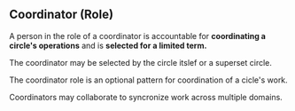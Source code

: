 ## Coordinator (Role)

A person in the role of a coordinator is accountable for **coordinating a circle's operations** and is **selected for a limited term.**

The coordinator may be selected by the circle itslef or a superset circle.

The coordinator role is an optional pattern for coordination of a cicle's work.

Coordinators may collaborate to syncronize work across multiple domains.

